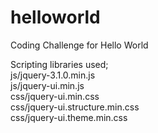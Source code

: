 # helloworld
Coding Challenge for Hello World

Scripting libraries used; <br />
js/jquery-3.1.0.min.js <br />
js/jquery-ui.min.js <br />
css/jquery-ui.min.css <br />
css/jquery-ui.structure.min.css <br />
css/jquery-ui.theme.min.css <br />
